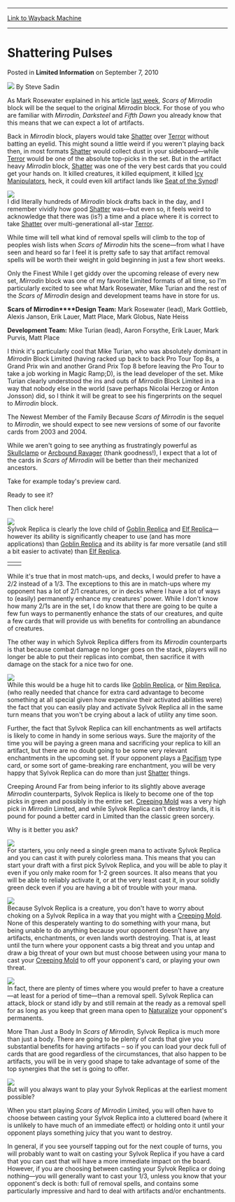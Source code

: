 
---
[Link to Wayback Machine](https://web.archive.org/web/20211023215327/https://magic.wizards.com/en/articles/archive/limited-information/shattering-pulses-2010-09-03)

[_metadata_:author]:- "Steve Sadin"
[_metadata_:description]:- "As Mark Rosewater explained in his article last week, Scars of Mirrodin block will be the sequel to the original Mirrodin block. For those of you who are familiar with Mirrodin, Darksteel and Fifth Dawn you already know that this means that we can expect a lot of artifacts. Back in Mirrodin block, players would take Shatter over Terror without batting an eyelid. This might"
[_metadata_:generator]:- "Drupal 7 (http://drupal.org)"
[_metadata_:node]:- "190761"
[_metadata_:path_date]:- "2010-09-03"
[_metadata_:publish_date]:- "2010-09-07"
[_metadata_:source]:- "div-main-content"
[_metadata_:title]:- "Shattering Pulses"
[_metadata_:wayback_capture_timestamp]:- "2021-10-23 21:53:27"
[_metadata_:wayback_raw_url]:- "https://web.archive.org/web/20211023215327id_/https://magic.wizards.com/en/articles/archive/limited-information/shattering-pulses-2010-09-03"
[_metadata_:wayback_url]:- "https://magic.wizards.com/en/articles/archive/limited-information/shattering-pulses-2010-09-03"
---


Shattering Pulses
=================



 Posted in **Limited Information**
 on September 7, 2010 






![](https://media.magic.wizards.com/styles/auth_small/public/images/person/authorpic_SteveSadin.jpg)
By Steve Sadin











As Mark Rosewater explained in his article [last week](http://archive.wizards.com/magic/magazine/Article.aspx?x=mtg/daily/mm/106), *Scars of Mirrodin* block will be the sequel to the original *Mirrodin* block. For those of you who are familiar with *Mirrodin, Darksteel* and *Fifth Dawn* you already know that this means that we can expect a lot of artifacts. 

Back in *Mirrodin* block, players would take [Shatter](https://gatherer.wizards.com/Pages/Card/Details.aspx?name=Shatter) over [Terror](https://gatherer.wizards.com/Pages/Card/Details.aspx?name=Terror) without batting an eyelid. This might sound a little weird if you weren't playing back then, in most formats [Shatter](https://gatherer.wizards.com/Pages/Card/Details.aspx?name=Shatter) would collect dust in your sideboard—while [Terror](https://gatherer.wizards.com/Pages/Card/Details.aspx?name=Terror) would be one of the absolute top-picks in the set. But in the artifact heavy *Mirrodin* block, [Shatter](https://gatherer.wizards.com/Pages/Card/Details.aspx?name=Shatter) was one of the very best cards that you could get your hands on. It killed creatures, it killed equipment, it killed [Icy Manipulators](https://gatherer.wizards.com/Pages/Card/Details.aspx?name=Icy+Manipulators), heck, it could even kill artifact lands like [Seat of the Synod](https://gatherer.wizards.com/Pages/Card/Details.aspx?name=Seat+of+the+Synod)! 

![](https://media.wizards.com/images/magic/daily/li/li107_shatter.jpg)  
I did literally hundreds of *Mirrodin* block drafts back in the day, and I remember vividly how good [Shatter](https://gatherer.wizards.com/Pages/Card/Details.aspx?name=Shatter) was—but even so, it feels weird to acknowledge that there was (is?) a time and a place where it is correct to take [Shatter](https://gatherer.wizards.com/Pages/Card/Details.aspx?name=Shatter) over multi-generational all-star [Terror](https://gatherer.wizards.com/Pages/Card/Details.aspx?name=Terror).

While time will tell what kind of removal spells will climb to the top of peoples wish lists when *Scars of Mirrodin* hits the scene—from what I have seen and heard so far I feel it is pretty safe to say that artifact removal spells will be worth their weight in gold beginning in just a few short weeks.

Only the Finest
While I get giddy over the upcoming release of every new set, *Mirrodin* block was one of my favorite Limited formats of all time, so I'm particularly excited to see what Mark Rosewater, Mike Turian and the rest of the *Scars of Mirrodin* design and development teams have in store for us.

**Scars of Mirrodin****Design Team:** Mark Rosewater (lead), Mark Gottlieb, Alexis Janson, Erik Lauer, Matt Place, Mark Globus, Nate Heiss 

**Development Team:** Mike Turian (lead), Aaron Forsythe, Erik Lauer, Mark Purvis, Matt Place

I think it's particularly cool that Mike Turian, who was absolutely dominant in *Mirrodin* Block Limited (having racked up back to back Pro Tour Top 8s, a Grand Prix win and another Grand Prix Top 8 before leaving the Pro Tour to take a job working in Magic Ramp;D), is the lead developer of the set. Mike Turian clearly understood the ins and outs of *Mirrodin* Block Limited in a way that nobody else in the world (save perhaps Nicolai Herzog or Anton Jonsson) did, so I think it will be great to see his fingerprints on the sequel to *Mirrodin* block.

The Newest Member of the Family
Because *Scars of Mirrodin* is the sequel to *Mirrodin*, we should expect to see new versions of some of our favorite cards from 2003 and 2004. 

While we aren't going to see anything as frustratingly powerful as [Skullclamp](https://gatherer.wizards.com/Pages/Card/Details.aspx?name=Skullclamp) or [Arcbound Ravager](https://gatherer.wizards.com/Pages/Card/Details.aspx?name=Arcbound+Ravager) (thank goodness!), I expect that a lot of the cards in *Scars of Mirrodin* will be better than their mechanized ancestors. 

Take for example today's preview card.

Ready to see it?

Then click here!

![](https://media.wizards.com/images/magic/daily/li/c5esvdbfng6hunasrw.jpg)  
Sylvok Replica is clearly the love child of [Goblin Replica](https://gatherer.wizards.com/Pages/Card/Details.aspx?name=Goblin+Replica) and [Elf Replica](https://gatherer.wizards.com/Pages/Card/Details.aspx?name=Elf+Replica)—however its ability is significantly cheaper to use (and has more applications) than [Goblin Replica](https://gatherer.wizards.com/Pages/Card/Details.aspx?name=Goblin+Replica) and its ability is far more versatile (and still a bit easier to activate) than [Elf Replica](https://gatherer.wizards.com/Pages/Card/Details.aspx?name=Elf+Replica). 



|  |  |
| --- | --- |
|  |  |

While it's true that in most match-ups, and decks, I would prefer to have a 2/2 instead of a 1/3. The exceptions to this are in match-ups where my opponent has a lot of 2/1 creatures, or in decks where I have a lot of ways to (easily) permanently enhance my creatures' power. While I don't know how many 2/1s are in the set, I do know that there are going to be quite a few fun ways to permanently enhance the stats of our creatures, and quite a few cards that will provide us with benefits for controlling an abundance of creatures.

The other way in which Sylvok Replica differs from its *Mirrodin* counterparts is that because combat damage no longer goes on the stack, players will no longer be able to put their replicas into combat, then sacrifice it with damage on the stack for a nice two for one.

![](https://media.wizards.com/images/magic/daily/li/ojcxw4esdfgnvsr.jpg)  
While this would be a huge hit to cards like [Goblin Replica](https://gatherer.wizards.com/Pages/Card/Details.aspx?name=Goblin+Replica), or [Nim Replica](https://gatherer.wizards.com/Pages/Card/Details.aspx?name=Nim+Replica), (who really needed that chance for extra card advantage to become something at all special given how expensive their activated abilities were) the fact that you can easily play and activate Sylvok Replica all in the same turn means that you won't be crying about a lack of utility any time soon. 

Further, the fact that Sylvok Replica can kill enchantments as well artifacts is likely to come in handy in some serious ways. Sure the majority of the time you will be paying a green mana and sacrificing your replica to kill an artifact, but there are no doubt going to be some very relevant enchantments in the upcoming set. If your opponent plays a [Pacifism](https://gatherer.wizards.com/Pages/Card/Details.aspx?name=Pacifism) type card, or some sort of game-breaking rare enchantment, you will be very happy that Sylvok Replica can do more than just [Shatter](https://gatherer.wizards.com/Pages/Card/Details.aspx?name=Shatter) things.

Creeping Around
Far from being inferior to its slightly above average *Mirrodin* counterparts, Sylvok Replica is likely to become one of the top picks in green and possibly in the entire set. [Creeping Mold](https://gatherer.wizards.com/Pages/Card/Details.aspx?name=Creeping+Mold) was a very high pick in *Mirrodin* Limited, and while Sylvok Replica can't destroy lands, it is pound for pound a better card in Limited than the classic green sorcery. 

Why is it better you ask?

![](https://media.wizards.com/images/magic/daily/li/uiyd5brycvbkdnyt.jpg)  
For starters, you only need a single green mana to activate Sylvok Replica and you can cast it with purely colorless mana. This means that you can start your draft with a first pick Sylvok Replica, and you will be able to play it even if you only make room for 1-2 green sources. It also means that you will be able to reliably activate it, or at the very least cast it, in your solidly green deck even if you are having a bit of trouble with your mana.

![](https://media.wizards.com/images/magic/daily/li/hgswesdfgsbs.jpg)  
Because Sylvok Replica is a creature, you don't have to worry about choking on a Sylvok Replica in a way that you might with a [Creeping Mold](https://gatherer.wizards.com/Pages/Card/Details.aspx?name=Creeping+Mold). None of this desperately wanting to do something with your mana, but being unable to do anything because your opponent doesn't have any artifacts, enchantments, or even lands worth destroying. That is, at least until the turn where your opponent casts a big threat and you untap and draw a big threat of your own but must choose between using your mana to cast your [Creeping Mold](https://gatherer.wizards.com/Pages/Card/Details.aspx?name=Creeping+Mold) to off your opponent's card, or playing your own threat.

![](https://media.wizards.com/images/magic/daily/li/iuys4354bdfghsentt.jpg)  
In fact, there are plenty of times where you would prefer to have a creature—at least for a period of time—than a removal spell. Sylvok Replica can attack, block or stand idly by and still remain at the ready as a removal spell for as long as you keep that green mana open to [Naturalize](https://gatherer.wizards.com/Pages/Card/Details.aspx?name=Naturalize) your opponent's permanents.

More Than Just a Body
In *Scars of Mirrodin,* Sylvok Replica is much more than just a body. There are going to be plenty of cards that give you substantial benefits for having artifacts – so if you can load your deck full of cards that are good regardless of the circumstances, that also happen to be artifacts, you will be in very good shape to take advantage of some of the top synergies that the set is going to offer.

![](https://media.wizards.com/images/magic/daily/li/li107_som.jpg)  
But will you always want to play your Sylvok Replicas at the earliest moment possible?

When you start playing *Scars of Mirrodin* Limited, you will often have to choose between casting your Sylvok Replica into a cluttered board (where it is unlikely to have much of an immediate effect) or holding onto it until your opponent plays something juicy that you want to destroy.

In general, if you see yourself tapping out for the next couple of turns, you will probably want to wait on casting your Sylvok Replica if you have a card that you can cast that will have a more immediate impact on the board. However, if you are choosing between casting your Sylvok Replica or doing nothing—you will generally want to cast your 1/3, unless you know that your opponent's deck is both: full of removal spells, and contains some particularly impressive and hard to deal with artifacts and/or enchantments.







